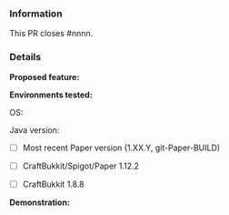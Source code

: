 <!--

EssentialsX feature submission guide
====================================

NOTE: Failure to fill out this template properly may result in your PR being
      delayed or ignored without warning.

NOTE: Don't type between any arrows in the template, as this text will be
      hidden. This includes this header block and any other explanation text
      blocks.

Want to discuss your PR before submitting it? Join the EssentialsX Development
server: https://discord.gg/CUN7qVb


EssentialsX is GPL
------------------

By contributing to EssentialsX, you agree to license your code under the
GNU General Public License version 3, which can be found at the link below:
https://github.com/EssentialsX/Essentials/blob/2.x/LICENSE


Instructions
------------

If you are submitting a new feature, please follow the following steps:

1.  Fill out the template in full.
      This includes providing screenshots and a link to the original feature 
      request. If there isn't an existing feature request, we strongly
      recommend opening a new feature request BEFORE opening your PR to
      implement it, as this allows us to review whether we're likely to accept
      your feature in advance, and also allows us to discuss possible
      implementations for the feature. If there is no associated feature
      request, your PR may be delayed or rejected without warning.
      
      You can open a new feature request by following this link:
      https://github.com/EssentialsX/Essentials/issues/new/choose

2.  If you are fixing a performance issue, please use the "Bug fix" PR template
      instead. The "bug fix" template is better suited to performance issues.

3.  Include a demonstration.
      If you are adding commands, please provide screenshots and/or a video
      demonstration of the feature. Similarly, if you are adding a new API,
      please include a link to example code that takes advantage of your
      proposed API. This will aid us in reviewing PRs and speed up the process
      significantly.

-->

### Information

<!--
    Replace #nnnn with the number of the original issue. If this PR implements
    features from multiple issues, you should repeat the phrase "closes #nnnn"
    for each issue. 
-->

This PR closes #nnnn. 

### Details

**Proposed feature:**  
<!-- Type a description of your proposed feature below this line. -->


**Environments tested:**    

<!-- Type the OS you have used below. -->
OS: 

<!-- Type the JDK version (from java -version) you have used below. -->
Java version:  

<!--
    Put an "x" inside the boxes for the server software you have tested this 
    bug fix on. If this feature does not apply to a server, strike through the server software using ~~strikethrough~~. If you have tested on other
    environments, add a new line with relevant details.
-->
- [ ] Most recent Paper version (1.XX.Y, git-Paper-BUILD)
- [ ] CraftBukkit/Spigot/Paper 1.12.2
- [ ] CraftBukkit 1.8.8


**Demonstration:**  
<!--
    Below this block, include screenshots/log snippets from before and after as
    necessary. If you have created or used a test case plugin, please link to a
    download of the plugin, source code and exact version used where possible.
-->
